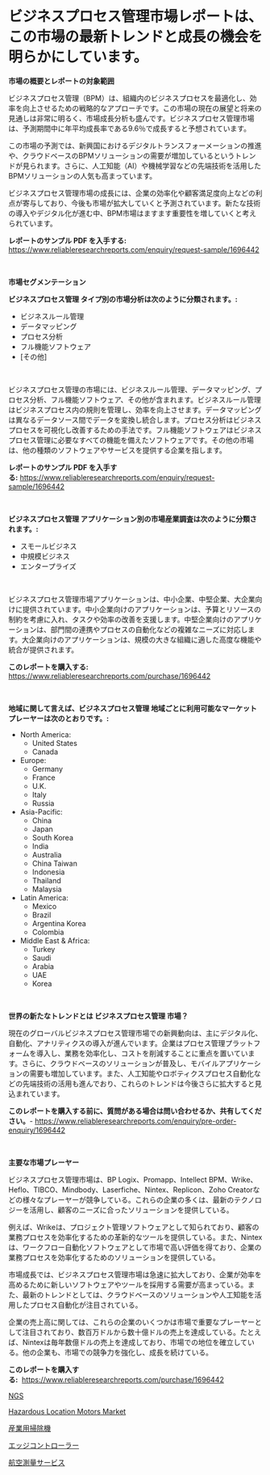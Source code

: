 <p><h1>ビジネスプロセス管理市場レポートは、この市場の最新トレンドと成長の機会を明らかにしています。</h1></p><p><strong>市場の概要とレポートの対象範囲</strong></p>
<p><p>ビジネスプロセス管理（BPM）は、組織内のビジネスプロセスを最適化し、効率を向上させるための戦略的なアプローチです。この市場の現在の展望と将来の見通しは非常に明るく、市場成長分析も盛んです。ビジネスプロセス管理市場は、予測期間中に年平均成長率である9.6％で成長すると予想されています。</p><p>この市場の予測では、新興国におけるデジタルトランスフォーメーションの推進や、クラウドベースのBPMソリューションの需要が増加しているというトレンドが見られます。さらに、人工知能（AI）や機械学習などの先端技術を活用したBPMソリューションの人気も高まっています。</p><p>ビジネスプロセス管理市場の成長には、企業の効率化や顧客満足度向上などの利点が寄与しており、今後も市場が拡大していくと予測されています。新たな技術の導入やデジタル化が進む中、BPM市場はますます重要性を増していくと考えられています。</p></p>
<p><strong>レポートのサンプル PDF を入手する:</strong> <a href="https://www.reliableresearchreports.com/enquiry/request-sample/1696442">https://www.reliableresearchreports.com/enquiry/request-sample/1696442</a></p>
<p>&nbsp;</p>
<p><strong>市場セグメンテーション</strong></p>
<p><strong>ビジネスプロセス管理 タイプ別の市場分析は次のように分類されます。:</strong></p>
<p><ul><li>ビジネスルール管理</li><li>データマッピング</li><li>プロセス分析</li><li>フル機能ソフトウェア</li><li>[その他]</li></ul></p>
<p>&nbsp;</p>
<p><p>ビジネスプロセス管理の市場には、ビジネスルール管理、データマッピング、プロセス分析、フル機能ソフトウェア、その他が含まれます。ビジネスルール管理はビジネスプロセス内の規則を管理し、効率を向上させます。データマッピングは異なるデータソース間でデータを変換し統合します。プロセス分析はビジネスプロセスを可視化し改善するための手法です。フル機能ソフトウェアはビジネスプロセス管理に必要なすべての機能を備えたソフトウェアです。その他の市場は、他の種類のソフトウェアやサービスを提供する企業を指します。</p></p>
<p><strong>レポートのサンプル PDF を入手する:</strong>&nbsp;<a href="https://www.reliableresearchreports.com/enquiry/request-sample/1696442">https://www.reliableresearchreports.com/enquiry/request-sample/1696442</a></p>
<p>&nbsp;</p>
<p><strong> ビジネスプロセス管理 アプリケーション別の市場産業調査は次のように分類されます。:</strong></p>
<p><ul><li>スモールビジネス</li><li>中規模ビジネス</li><li>エンタープライズ</li></ul></p>
<p>&nbsp;</p>
<p><p>ビジネスプロセス管理市場アプリケーションは、中小企業、中堅企業、大企業向けに提供されています。中小企業向けのアプリケーションは、予算とリソースの制約を考慮に入れ、タスクや効率の改善を支援します。中堅企業向けのアプリケーションは、部門間の連携やプロセスの自動化などの複雑なニーズに対応します。大企業向けのアプリケーションは、規模の大きな組織に適した高度な機能や統合が提供されます。</p></p>
<p><strong>このレポートを購入する:</strong>&nbsp; <a href="https://www.reliableresearchreports.com/purchase/1696442">https://www.reliableresearchreports.com/purchase/1696442</a></p>
<p>&nbsp;</p>
<p><strong>地域に関して言えば、ビジネスプロセス管理 地域ごとに利用可能なマーケットプレーヤーは次のとおりです。:</strong></p>
<p><ul>
    <li>
        North America:
        <ul>
            <li>United States</li>
            <li>Canada</li>
        </ul>
    </li>
    <li>
        Europe:
        <ul>
            <li>Germany</li>
            <li>France</li>
            <li>U.K.</li>
            <li>Italy</li>
            <li>Russia</li>
        </ul>
    </li>
    <li>
        Asia-Pacific:
        <ul>
            <li>China</li>
            <li>Japan</li>
            <li>South Korea</li>
            <li>India</li>
            <li>Australia</li>
            <li>China Taiwan</li>
            <li>Indonesia</li>
            <li>Thailand</li>
            <li>Malaysia</li>
        </ul>
    </li>
    <li>
        Latin America:
        <ul>
            <li>Mexico</li>
            <li>Brazil</li>
            <li>Argentina Korea</li>
            <li>Colombia</li>
        </ul>
    </li>
    <li>
        Middle East & Africa:
        <ul>
            <li>Turkey</li>
            <li>Saudi</li>
            <li>Arabia</li>
            <li>UAE</li>
            <li>Korea</li>
        </ul>
    </li>
    </ul></p>
<p>&nbsp;</p>
<p><strong>世界の新たなトレンドとは ビジネスプロセス管理 市場？</strong></p>
<p><p>現在のグローバルビジネスプロセス管理市場での新興動向は、主にデジタル化、自動化、アナリティクスの導入が進んでいます。企業はプロセス管理プラットフォームを導入し、業務を効率化し、コストを削減することに重点を置いています。さらに、クラウドベースのソリューションが普及し、モバイルアプリケーションの需要も増加しています。また、人工知能やロボティクスプロセス自動化などの先端技術の活用も進んでおり、これらのトレンドは今後さらに拡大すると見込まれています。</p></p>
<p><strong>このレポートを購入する前に、質問がある場合は問い合わせるか、共有してください。</strong>- <a href="https://www.reliableresearchreports.com/enquiry/pre-order-enquiry/1696442">https://www.reliableresearchreports.com/enquiry/pre-order-enquiry/1696442</a></p>
<p>&nbsp;</p>
<p><strong>主要な市場プレーヤー</strong></p>
<p><p>ビジネスプロセス管理市場は、BP Logix、Promapp、Intellect BPM、Wrike、Heflo、TIBCO、Mindbody、Laserfiche、Nintex、Replicon、Zoho Creatorなどの様々なプレーヤーが競争している。これらの企業の多くは、最新のテクノロジーを活用し、顧客のニーズに合ったソリューションを提供している。</p><p>例えば、Wrikeは、プロジェクト管理ソフトウェアとして知られており、顧客の業務プロセスを効率化するための革新的なツールを提供している。また、Nintexは、ワークフロー自動化ソフトウェアとして市場で高い評価を得ており、企業の業務プロセスを効率化するためのソリューションを提供している。</p><p>市場成長では、ビジネスプロセス管理市場は急速に拡大しており、企業が効率を高めるために新しいソフトウェアやツールを採用する需要が高まっている。また、最新のトレンドとしては、クラウドベースのソリューションや人工知能を活用したプロセス自動化が注目されている。</p><p>企業の売上高に関しては、これらの企業のいくつかは市場で重要なプレーヤーとして注目されており、数百万ドルから数十億ドルの売上を達成している。たとえば、Nintexは毎年数億ドルの売上を達成しており、市場での地位を確立している。他の企業も、市場での競争力を強化し、成長を続けている。</p></p>
<p><strong>このレポートを購入する:</strong>&nbsp;&nbsp;<a href="https://www.reliableresearchreports.com/purchase/1696442">https://www.reliableresearchreports.com/purchase/1696442</a></p>
<p><p><a href="https://github.com/Elenrrera7685/Market-Research-Report-List-1/blob/main/857617710949.md">NGS</a></p><p><a href="https://github.com/sonuprakash1/Market-Research-Report-List-2/blob/main/hazardous-location-motors-market.md">Hazardous Location Motors Market</a></p><p><a href="https://github.com/ReyesKohler20231/Market-Research-Report-List-1/blob/main/181225911797.md">産業用掃除機</a></p><p><a href="https://medium.com/@annchovey1988/%E3%82%A8%E3%83%83%E3%82%B8%E3%82%B3%E3%83%B3%E3%83%88%E3%83%AD%E3%83%BC%E3%83%A9%E5%B8%82%E5%A0%B4-%E3%82%BF%E3%82%A4%E3%83%97-%E3%82%A2%E3%83%97%E3%83%AA%E3%82%B1%E3%83%BC%E3%82%B7%E3%83%A7%E3%83%B3-%E3%81%8A%E3%82%88%E3%81%B3%E5%9C%B0%E7%90%86%E3%81%AB%E3%82%88%E3%82%8B%E5%8C%85%E6%8B%AC%E7%9A%84%E3%81%AA%E8%A9%95%E4%BE%A1-1042d115eb96">エッジコントローラー</a></p><p><a href="https://medium.com/@logaolloway76845/%E5%B8%82%E5%A0%B4%E8%AA%BF%E6%9F%BB%E3%82%B5%E3%83%BC%E3%83%93%E3%82%B9%E5%B8%82%E5%A0%B4-%E5%B8%82%E5%A0%B4cagr-%E5%B8%82%E5%A0%B4%E5%8B%95%E5%90%91-%E3%81%8A%E3%82%88%E3%81%B3%E6%88%90%E9%95%B7%E6%88%A6%E7%95%A5%E3%81%AB%E9%96%A2%E3%81%99%E3%82%8B%E6%B4%9E%E5%AF%9F-2bff09cee0e8">航空測量サービス</a></p></p>